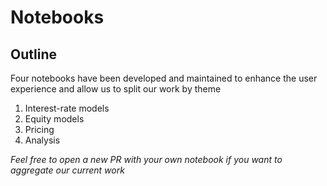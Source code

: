 # Notebooks


## Outline

Four notebooks have been developed and maintained to enhance the user experience and allow us to split our work by theme

1. Interest-rate models
2. Equity models
3. Pricing
4. Analysis


*Feel free to open a new PR with your own notebook if you want to aggregate our current work*